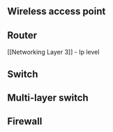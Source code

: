 
## Wireless access point

## Router 
[[Networking Layer 3]] - Ip level

## Switch


## Multi-layer switch

## Firewall 
